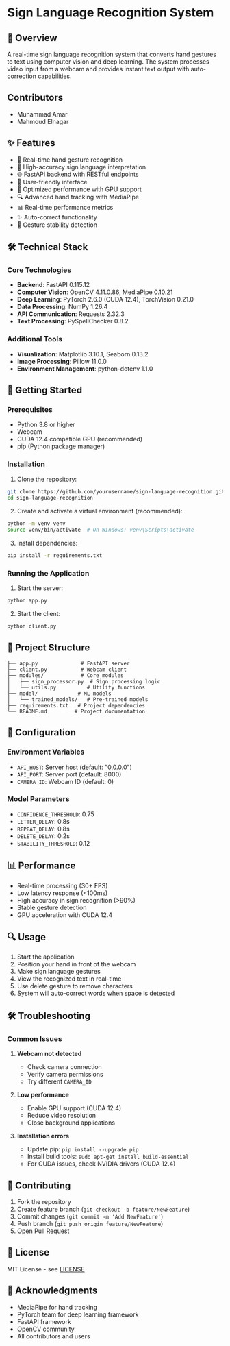 # Sign Language Recognition System

## 🎯 Overview

A real-time sign language recognition system that converts hand gestures to text using computer vision and deep learning. The system processes video input from a webcam and provides instant text output with auto-correction capabilities.

## Contributors

- Muhammad Amar
- Mahmoud Elnagar
  
## ✨ Features

- 🔄 Real-time hand gesture recognition
- 🤖 High-accuracy sign language interpretation
- 🌐 FastAPI backend with RESTful endpoints
- 📱 User-friendly interface
- 🚀 Optimized performance with GPU support
- 🔍 Advanced hand tracking with MediaPipe
- 📊 Real-time performance metrics
- ✨ Auto-correct functionality
- 🎯 Gesture stability detection

## 🛠️ Technical Stack

### Core Technologies
- **Backend**: FastAPI 0.115.12
- **Computer Vision**: OpenCV 4.11.0.86, MediaPipe 0.10.21
- **Deep Learning**: PyTorch 2.6.0 (CUDA 12.4), TorchVision 0.21.0
- **Data Processing**: NumPy 1.26.4
- **API Communication**: Requests 2.32.3
- **Text Processing**: PySpellChecker 0.8.2

### Additional Tools
- **Visualization**: Matplotlib 3.10.1, Seaborn 0.13.2
- **Image Processing**: Pillow 11.0.0
- **Environment Management**: python-dotenv 1.1.0

## 🚀 Getting Started

### Prerequisites

- Python 3.8 or higher
- Webcam
- CUDA 12.4 compatible GPU (recommended)
- pip (Python package manager)

### Installation

1. Clone the repository:
```bash
git clone https://github.com/yourusername/sign-language-recognition.git
cd sign-language-recognition
```

2. Create and activate a virtual environment (recommended):
```bash
python -m venv venv
source venv/bin/activate  # On Windows: venv\Scripts\activate
```

3. Install dependencies:
```bash
pip install -r requirements.txt
```

### Running the Application

1. Start the server:
```bash
python app.py
```

2. Start the client:
```bash
python client.py
```

## 📁 Project Structure

```
├── app.py              # FastAPI server
├── client.py           # Webcam client
├── modules/            # Core modules
│   ├── sign_processor.py  # Sign processing logic
│   └── utils.py          # Utility functions
├── model/             # ML models
│   └── trained_models/   # Pre-trained models
├── requirements.txt   # Project dependencies
└── README.md         # Project documentation
```

## 🔧 Configuration

### Environment Variables

- `API_HOST`: Server host (default: "0.0.0.0")
- `API_PORT`: Server port (default: 8000)
- `CAMERA_ID`: Webcam ID (default: 0)

### Model Parameters

- `CONFIDENCE_THRESHOLD`: 0.75
- `LETTER_DELAY`: 0.8s
- `REPEAT_DELAY`: 0.8s
- `DELETE_DELAY`: 0.2s
- `STABILITY_THRESHOLD`: 0.12

## 📊 Performance

- Real-time processing (30+ FPS)
- Low latency response (<100ms)
- High accuracy in sign recognition (>90%)
- Stable gesture detection
- GPU acceleration with CUDA 12.4

## 🔍 Usage

1. Start the application
2. Position your hand in front of the webcam
3. Make sign language gestures
4. View the recognized text in real-time
5. Use delete gesture to remove characters
6. System will auto-correct words when space is detected

## 🛠️ Troubleshooting

### Common Issues

1. **Webcam not detected**
   - Check camera connection
   - Verify camera permissions
   - Try different `CAMERA_ID`

2. **Low performance**
   - Enable GPU support (CUDA 12.4)
   - Reduce video resolution
   - Close background applications

3. **Installation errors**
   - Update pip: `pip install --upgrade pip`
   - Install build tools: `sudo apt-get install build-essential`
   - For CUDA issues, check NVIDIA drivers (CUDA 12.4)

## 🤝 Contributing

1. Fork the repository
2. Create feature branch (`git checkout -b feature/NewFeature`)
3. Commit changes (`git commit -m 'Add NewFeature'`)
4. Push branch (`git push origin feature/NewFeature`)
5. Open Pull Request

## 📝 License

MIT License - see [LICENSE](LICENSE)

## 🙏 Acknowledgments

- MediaPipe for hand tracking
- PyTorch team for deep learning framework
- FastAPI framework
- OpenCV community
- All contributors and users 
